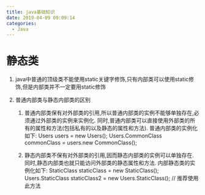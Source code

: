 ```yaml
---
title: java基础知识
date: 2019-04-09 09:09:14
categories:
  - Java
---
```

# 静态类
1. java中普通的顶级类不能使用static关键字修饰,只有内部类可以使用static修饰,但是内部类并不一定要用static修饰
1. 普通内部类与静态内部类的区别

    1. 普通内部类保有对外部类的引用,所以普通内部类的实例不能够单独存在,必须通过外部类的实例来实例化.
    同时,普通内部类可以直接使用外部类的所有的属性和方法(包括私有的以及静态的属性和方法).
    普通内部类的实例化如下:
    Users users = new Users();
    Users.CommonClass commonClass = users.new CommonClass();
    
    1. 静态内部类不保有对外部类的引用,因而静态内部类的实例可以单独存在.
    同时,静态内部类也就只能访问外部类的静态属性和方法.
    内部静态类的实例化如下:
    StaticClass staticClass = new StaticClass();
    Users.StaticClass staticClass2 = new Users.StaticClass(); // 推荐使用此方法
    
# 
